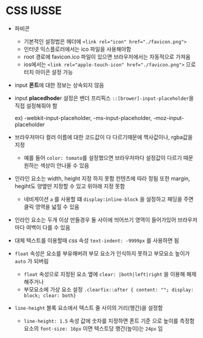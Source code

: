 # CSS IUSSE

- 파비콘
  - 기본적인 설정법은 헤더에 `<link rel="icon" href="./favicon.png">`
  - 인터넷 익스플로러에서는 ico 파일을 사용해야함
  - root 경로에 favicon.ico 파일이 있으면 브라우저에서는 자동적으로 가져옴
  - ios에서는 `<link rel="apple-touch-icon" href="./favicon.png">` 으로 터치 아이콘 설정 가능
- input **폰트**에 대한 정보는 상속되지 않음
- input **placedhode**r 설정은 밴더 프리픽스 `::[brower]-input-placeholder`을 직접 설정해줘야 함

  ex) -webkit-input-placeholder, -ms-input-placeholder, -moz-input-placeholder

- 브라우저마다 컬러 이름에 대한 코드값이 다 다르기때문에 헥사값이나, rgba값을 지정
  - 예를 들어 `color: tomato`를 설정했으면 브라우저마다 설정값이 다르기 때문 원하는 색상이 안나올 수 있음
- 인라인 요소는 width, height 지정 하지 못함 컨텐츠에 따라 정됨 또한 margin, hegiht도 양옆만 지정할 수 있고 위아래 지정 못함
  - 네비게이션 `a` 를 사용할 떄 `display:inline-block` 을 설정하고 패딩을 주면 클릭 영역을 넓힐 수 있음
- 인라인 요소는 두개 이상 만들경우 둘 사이에 띄어쓰기 영역이 들어가있어 브라우저마다 여백이 다를 수 있음
- 대체 텍스트를 이용할때 css 속성 `text-indent: -9999px` 를 사용하면 됨
- `float` 속성은 요소를 부유해버려 부모 요소가 인식하지 못하고 부모요소 높이가 `auto` 가 되버림
  - `float` 속성으로 지정된 요소 옆에 `clear: |both|left|right` 을 이용해 해제 해주거나
  - 부모요소에 가상 요소 설정 `.clearfix::after { content: ""; display: block; clear: both}`
- `line-height` 블록 요소에서 텍스트 줄 사이의 거리(행간)을 설정함
  - `line-height: 1.5` 속성 값에 숫자를 지정하면 폰트 기준 으로 높이를 측정함 요소의 `font-size: 16px` 이면 텍스트당 행간(높이)는 `24px` 임
